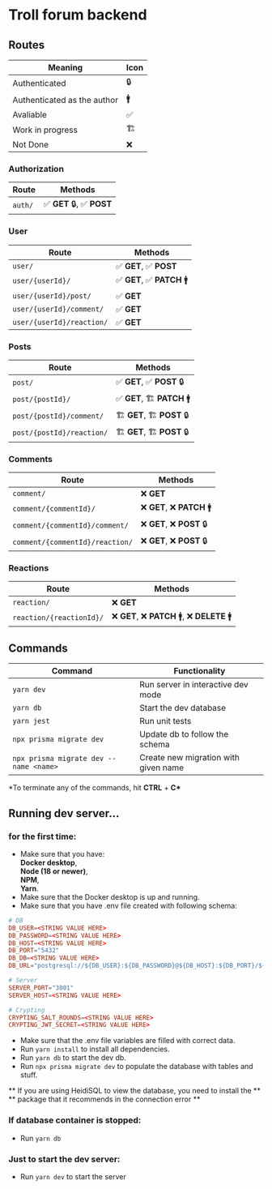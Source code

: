 # Troll forum backend

## Routes

| Meaning                     | Icon |
| --------------------------- | ---- |
| Authenticated               | 🔒   |
| Authenticated as the author | 🚹   |
| Avaliable                   | ✅   |
| Work in progress            | 🏗️   |
| Not Done                    | ❌   |

### Authorization

| Route   | Methods                    |
| ------- | -------------------------- |
| `auth/` | ✅ **GET** 🔒, ✅ **POST** |

### User

| Route                     | Methods                     |
| ------------------------- | --------------------------- |
| `user/`                   | ✅ **GET**, ✅ **POST**     |
| `user/{userId}/`          | ✅ **GET**, ✅ **PATCH** 🚹 |
| `user/{userId}/post/`     | ✅ **GET**                  |
| `user/{userId}/comment/`  | ✅ **GET**                  |
| `user/{userId}/reaction/` | ✅ **GET**                  |

### Posts

| Route                     | Methods                     |
| ------------------------- | --------------------------- |
| `post/`                   | ✅ **GET**, ✅ **POST** 🔒  |
| `post/{postId}/`          | ✅ **GET**, 🏗️ **PATCH** 🚹 |
| `post/{postId}/comment/`  | 🏗️ **GET**, 🏗️ **POST** 🔒  |
| `post/{postId}/reaction/` | 🏗️ **GET**, 🏗️ **POST** 🔒  |

### Comments

| Route                           | Methods                     |
| ------------------------------- | --------------------------- |
| `comment/`                      | ❌ **GET**                  |
| `comment/{commentId}/`          | ❌ **GET**, ❌ **PATCH** 🚹 |
| `comment/{commentId}/comment/`  | ❌ **GET**, ❌ **POST** 🔒  |
| `comment/{commentId}/reaction/` | ❌ **GET**, ❌ **POST** 🔒  |

### Reactions

| Route                    | Methods                                       |
| ------------------------ | --------------------------------------------- |
| `reaction/`              | ❌ **GET**                                    |
| `reaction/{reactionId}/` | ❌ **GET**, ❌ **PATCH** 🚹, ❌ **DELETE** 🚹 |

## Commands

| Command                                | Functionality                        |
| -------------------------------------- | ------------------------------------ |
| `yarn dev`                             | Run server in interactive dev mode   |
| `yarn db`                              | Start the dev database               |
| `yarn jest`                            | Run unit tests                       |
| `npx prisma migrate dev`               | Update db to follow the schema       |
| `npx prisma migrate dev --name <name>` | Create new migration with given name |

\*To terminate any of the commands, hit **CTRL** + **C\***

## Running dev server...

### for the first time:

- Make sure that you have: \
  **Docker desktop**, \
  **Node (18 or newer)**,\
  **NPM**,\
  **Yarn**.
- Make sure that the Docker desktop is up and running.
- Make sure that you have .env file created with following schema:

```conf
# DB
DB_USER=<STRING VALUE HERE>
DB_PASSWORD=<STRING VALUE HERE>
DB_HOST=<STRING VALUE HERE>
DB_PORT="5432"
DB_DB=<STRING VALUE HERE>
DB_URL="postgresql://${DB_USER}:${DB_PASSWORD}@${DB_HOST}:${DB_PORT}/${DB_DB}?schema=public"

# Server
SERVER_PORT="3001"
SERVER_HOST=<STRING VALUE HERE>

# Crypting
CRYPTING_SALT_ROUNDS=<STRING VALUE HERE>
CRYPTING_JWT_SECRET=<STRING VALUE HERE>
```

- Make sure that the .env file variables are filled with correct data.
- Run `yarn install` to install all dependencies.
- Run `yarn db` to start the dev db.
- Run `npx prisma migrate dev` to populate the database with tables and stuff.

** If you are using HeidiSQL to view the database, you need to install the **
** package that it recommends in the connection error **

### If database container is stopped:

- Run `yarn db`

### Just to start the dev server:

- Run `yarn dev` to start the server
